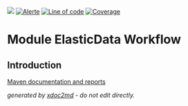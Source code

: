 ![](https://dev.lutece.paris.fr/jenkins/buildStatus/icon?job=wf-module-elasticdata-workflow-deploy)
[![Alerte](https://dev.lutece.paris.fr/sonar/api/project_badges/measure?project=fr.paris.lutece.plugins%3Amodule-elasticdata-workflow&metric=alert_status)](https://dev.lutece.paris.fr/sonar/dashboard?id=fr.paris.lutece.plugins%3Amodule-elasticdata-workflow)
[![Line of code](https://dev.lutece.paris.fr/sonar/api/project_badges/measure?project=fr.paris.lutece.plugins%3Amodule-elasticdata-workflow&metric=ncloc)](https://dev.lutece.paris.fr/sonar/dashboard?id=fr.paris.lutece.plugins%3Amodule-elasticdata-workflow)
[![Coverage](https://dev.lutece.paris.fr/sonar/api/project_badges/measure?project=fr.paris.lutece.plugins%3Amodule-elasticdata-workflow&metric=coverage)](https://dev.lutece.paris.fr/sonar/dashboard?id=fr.paris.lutece.plugins%3Amodule-elasticdata-workflow)

# Module ElasticData Workflow

## Introduction


[Maven documentation and reports](https://dev.lutece.paris.fr/plugins/module-elasticdata-workflow/)



 *generated by [xdoc2md](https://github.com/lutece-platform/tools-maven-xdoc2md-plugin) - do not edit directly.*